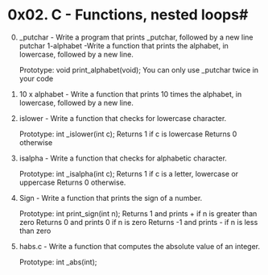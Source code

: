 # 0x02. C - Functions, nested loops#
0. _putchar  - Write a program that prints _putchar, followed by a new line
putchar
1-alphabet -Write a function that prints the alphabet, in lowercase, followed by a new line.

    Prototype: void print_alphabet(void);
    You can only use _putchar twice in your code
2. 10 x alphabet  - Write a function that prints 10 times the alphabet, in lowercase, followed by a new line.

3. islower - Write a function that checks for lowercase character.

    Prototype: int _islower(int c);
    Returns 1 if c is lowercase
    Returns 0 otherwise
4. isalpha - Write a function that checks for alphabetic character.

    Prototype: int _isalpha(int c);
    Returns 1 if c is a letter, lowercase or uppercase
    Returns 0 otherwise.
5. Sign - Write a function that prints the sign of a number.

    Prototype: int print_sign(int n);
    Returns 1 and prints + if n is greater than zero
    Returns 0 and prints 0 if n is zero
    Returns -1 and prints - if n is less than zero
6. habs.c - Write a function that computes the absolute value of an integer.

    Prototype: int _abs(int);

